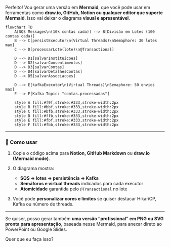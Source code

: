 Perfeito! Vou gerar uma versão em **Mermaid**, que você pode usar em ferramentas como **draw\.io, GitHub, Notion ou qualquer editor que suporte Mermaid**. Isso vai deixar o diagrama **visual e apresentável**.

```mermaid
flowchart TD
    A[SQS Messages\n(10k contas cada)] --> B[Divisão em Lotes (100 contas cada)]
    B --> C[persistExecutor\n(Virtual Threads)\nSemaphore: 30 lotes max]
    C --> D[processarLote(lote)\n@Transactional]
    
    D --> D1[salvarInstituicoes]
    D --> D2[salvarConsentimentos]
    D --> D3[salvarContas]
    D --> D4[salvarDetalhesContas]
    D --> D5[salvarAssociacoes]
    
    D --> E[kafkaExecutor\n(Virtual Threads)\nSemaphore: 50 envios max]
    E --> F[Kafka Topic: "contas.processadas"]

    style A fill:#f9f,stroke:#333,stroke-width:2px
    style B fill:#bbf,stroke:#333,stroke-width:2px
    style C fill:#bfb,stroke:#333,stroke-width:2px
    style D fill:#ffb,stroke:#333,stroke-width:2px
    style E fill:#fbf,stroke:#333,stroke-width:2px
    style F fill:#fbb,stroke:#333,stroke-width:2px
```

---

### 🔹 Como usar

1. Copie o código acima para **Notion, GitHub Markdown** ou **draw\.io (Mermaid mode)**.

2. O diagrama mostra:

   * **SQS → lotes → persistência → Kafka**
   * **Semáforos e virtual threads** indicados para cada executor
   * **Atomicidade** garantida pelo `@Transactional` no lote

3. Você pode **personalizar cores e limites** se quiser destacar HikariCP, Kafka ou número de threads.

---

Se quiser, posso gerar também **uma versão “profissional” em PNG ou SVG pronta para apresentação**, baseada nesse Mermaid, para anexar direto ao PowerPoint ou Google Slides.

Quer que eu faça isso?
